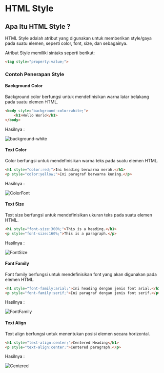 # HTML Style

## Apa Itu HTML Style ?

HTML Style adalah atribut yang digunakan untuk memberikan style/gaya pada suatu elemen, seperti color, font, size, dan sebagainya.

Atribut Style memiliki sintaks seperti berikut:

```html
<tag style="property:value;">
```

### Contoh Penerapan Style

#### Background Color

Background color berfungsi untuk mendefinisikan warna latar belakang pada suatu elemen HTML.

```html
<body style="background-color:white;">
    <h1>Hello World</h1>
</body>
```

Hasilnya :

![background-white](https://user-images.githubusercontent.com/89055857/136648394-b2dbbb10-bb5c-4741-a830-b9e35ce72325.PNG)

#### Text Color

Color berfungsi untuk mendefinisikan warna teks pada suatu elemen HTML.

```html
<h1 style="color:red;">Ini heading berwarna merah.</h1>
<p style="color:yellow;">Ini paragraf berwarna kuning.</p>
```

Hasilnya :

![ColorFont](https://user-images.githubusercontent.com/89055857/136648613-047c945f-b743-4ee7-b778-d83f8fbfb25b.PNG)

#### Text Size

Text size berfungsi untuk mendefinisikan ukuran teks pada suatu elemen HTML.

```html
<h1 style="font-size:300%;">This is a heading.</h1>
<p style="font-size:160%;">This is a paragraph.</p>
```

Hasilnya :

![FontSize](https://user-images.githubusercontent.com/89055857/136648748-b11955ef-0440-468e-877c-8e157e96ec10.PNG)

#### Font Family

Font family berfungsi untuk mendefinisikan font yang akan digunakan pada elemen HTML.

```html
<h1 style="font-family:arial;">Ini heading dengan jenis font arial.</h1>
<p style="font-family:serif;">Ini paragraf dengan jenis font serif.</p>
```

Hasilnya :

![FontFamily](https://user-images.githubusercontent.com/89055857/136648916-fb3d2efa-8b23-4d8e-bac6-0074a58ae6a7.PNG)

#### Text Align

Text align berfungsi untuk menentukan posisi elemen secara horizontal.

```html
<h1 style="text-align:center;">Centered Heading</h1>
<p style="text-align:center;">Centered paragraph.</p>
```

Hasilnya :

![Centered](https://user-images.githubusercontent.com/89055857/136648997-2fb93482-43bb-4645-bb07-bd0f9424bbe0.PNG)
